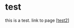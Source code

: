 # test

this is a test.
link to page [[test2]]

[//begin]: # 'Autogenerated link references for markdown compatibility'
[test2]: test2 'test2'
[//end]: # 'Autogenerated link references'

